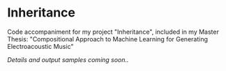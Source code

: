 # Inheritance
Code accompaniment for my project "Inheritance", included in my Master Thesis: "Compositional Approach to Machine Learning for Generating Electroacoustic Music"

*Details and output samples coming soon..*
